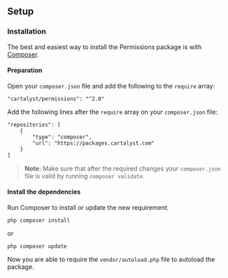 ## Setup

### Installation

The best and easiest way to install the Permissions package is with [Composer](http://getcomposer.org).

#### Preparation

Open your `composer.json` file and add the following to the `require` array:

    "cartalyst/permissions": "^2.0"

Add the following lines after the `require` array on your `composer.json` file:

    "repositories": [
        {
            "type": "composer",
            "url": "https://packages.cartalyst.com"
        }
    ]

> **Note:** Make sure that after the required changes your `composer.json` file is valid by running `composer validate`.

#### Install the dependencies

Run Composer to install or update the new requirement.

    php composer install

or

    php composer update

Now you are able to require the `vendor/autoload.php` file to autoload the package.
